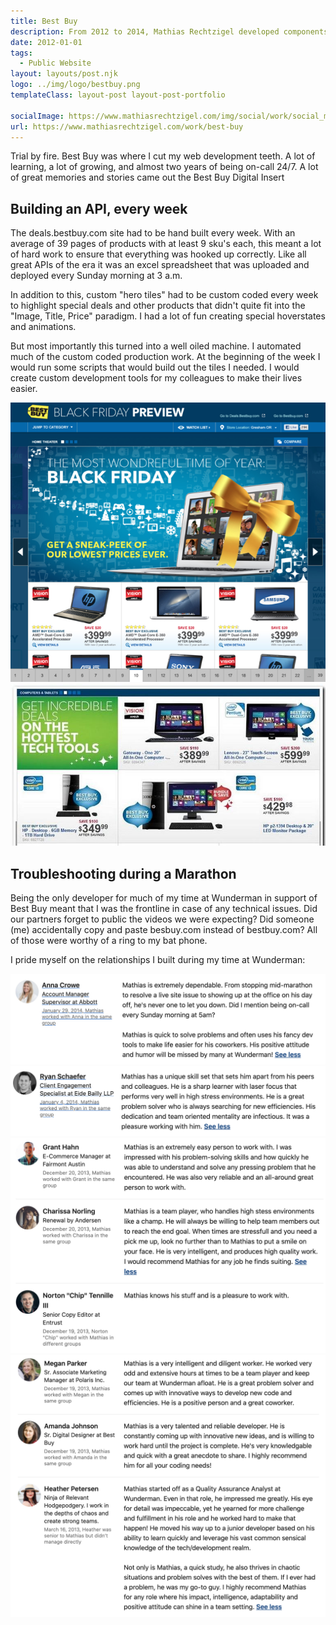 ```yaml
---
title: Best Buy
description: From 2012 to 2014, Mathias Rechtzigel developed components for deals.bestbuy.com and supporting properties.
date: 2012-01-01
tags:
  - Public Website
layout: layouts/post.njk
logo: ../img/logo/bestbuy.png
templateClass: layout-post layout-post-portfolio

socialImage: https://www.mathiasrechtzigel.com/img/social/work/social_mathias_bestbuy.png
url: https://www.mathiasrechtzigel.com/work/best-buy
---
```


<p class="lead-p">Trial by fire. Best Buy was where I cut my web development teeth. A lot of learning, a lot of growing, and almost two years of being on-call 24/7. A lot of great memories and stories came out the Best Buy Digital Insert</p>

## Building an API, every week

The deals.bestbuy.com site had to be hand built every week. With an average of 39 pages of products with at least 9 sku's each, this meant a lot of hard work to ensure that everything was hooked up correctly. Like all great APIs of the era it was an excel spreadsheet that was uploaded and deployed every Sunday morning at 3 a.m.

In addition to this, custom "hero tiles" had to be custom coded every week to highlight special deals and other products that didn't quite fit into the "Image, Title, Price" paradigm. I had a lot of fun creating special hoverstates and animations.

But most importantly this turned into a well oiled machine. I automated much of the custom coded production work. At the beginning of the week I would run some scripts that would build out the tiles I needed. I would create custom development tools for my colleagues to make their lives easier.

<img src="/img/bestbuy/home-page.png" alt="Screenshot of the homepage black friday experience."/>
<img src="/img/bestbuy/inner-page.jpeg" alt="Screenshot of inner tiled experience.."/>

## Troubleshooting during a Marathon

Being the only developer for much of my time at Wunderman in support of Best Buy meant that I was the frontline in case of any technical issues. Did our partners forget to public the videos we were expecting? Did someone (me) accidentally copy and paste besbuy.com instead of bestbuy.com? All of those were worthy of a ring to my bat phone.

I pride myself on the relationships I built during my time at Wunderman:

<img src="/img/bestbuy/quote-1.png" alt=""/>
<img src="/img/bestbuy/quote-2.png" alt=""/>
<img src="/img/bestbuy/quote-3.png" alt=""/>
<img src="/img/bestbuy/quote-4.png" alt=""/>
